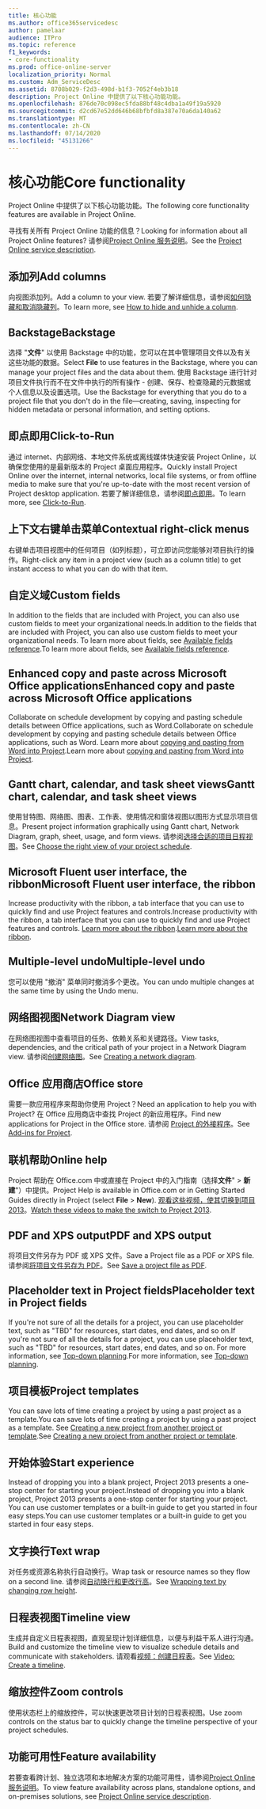 ```yaml
---
title: 核心功能
ms.author: office365servicedesc
author: pamelaar
audience: ITPro
ms.topic: reference
f1_keywords:
- core-functionality
ms.prod: office-online-server
localization_priority: Normal
ms.custom: Adm_ServiceDesc
ms.assetid: 8708b029-f2d3-498d-b1f3-7052f4eb3b18
description: Project Online 中提供了以下核心功能功能。
ms.openlocfilehash: 876de70c098ec5fda88bf48c4dba1a49f19a5920
ms.sourcegitcommit: d2cd67e52dd646b68bfbfd8a387e70a6da140a62
ms.translationtype: MT
ms.contentlocale: zh-CN
ms.lasthandoff: 07/14/2020
ms.locfileid: "45131266"
---
```

# <a name="core-functionality"></a><span data-ttu-id="1e14b-103">核心功能</span><span class="sxs-lookup"><span data-stu-id="1e14b-103">Core functionality</span></span>

<span data-ttu-id="1e14b-104">Project Online 中提供了以下核心功能功能。</span><span class="sxs-lookup"><span data-stu-id="1e14b-104">The following core functionality features are available in Project Online.</span></span>
  
<span data-ttu-id="1e14b-105">寻找有关所有 Project Online 功能的信息？</span><span class="sxs-lookup"><span data-stu-id="1e14b-105">Looking for information about all Project Online features?</span></span> <span data-ttu-id="1e14b-106">请参阅[Project Online 服务说明](project-online-service-description.md)。</span><span class="sxs-lookup"><span data-stu-id="1e14b-106">See the [Project Online service description](project-online-service-description.md).</span></span>
  
## <a name="add-columns"></a><span data-ttu-id="1e14b-107">添加列</span><span class="sxs-lookup"><span data-stu-id="1e14b-107">Add columns</span></span>

<span data-ttu-id="1e14b-108">向视图添加列。</span><span class="sxs-lookup"><span data-stu-id="1e14b-108">Add a column to your view.</span></span> <span data-ttu-id="1e14b-109">若要了解详细信息，请参阅[如何隐藏和取消隐藏列](https://go.microsoft.com/fwlink/p/?LinkId=271343)。</span><span class="sxs-lookup"><span data-stu-id="1e14b-109">To learn more, see [How to hide and unhide a column](https://go.microsoft.com/fwlink/p/?LinkId=271343).</span></span>
  
## <a name="backstage"></a><span data-ttu-id="1e14b-110">Backstage</span><span class="sxs-lookup"><span data-stu-id="1e14b-110">Backstage</span></span>

<span data-ttu-id="1e14b-111">选择 "**文件**" 以使用 Backstage 中的功能，您可以在其中管理项目文件以及有关这些功能的数据。</span><span class="sxs-lookup"><span data-stu-id="1e14b-111">Select **File** to use features in the Backstage, where you can manage your project files and the data about them.</span></span> <span data-ttu-id="1e14b-112">使用 Backstage 进行针对项目文件执行而不在文件中执行的所有操作 - 创建、保存、检查隐藏的元数据或个人信息以及设置选项。</span><span class="sxs-lookup"><span data-stu-id="1e14b-112">Use the Backstage for everything that you do to a project file that you don't do in the file—creating, saving, inspecting for hidden metadata or personal information, and setting options.</span></span> 
  
## <a name="click-to-run"></a><span data-ttu-id="1e14b-113">即点即用</span><span class="sxs-lookup"><span data-stu-id="1e14b-113">Click-to-Run</span></span>

<span data-ttu-id="1e14b-114">通过 internet、内部网络、本地文件系统或离线媒体快速安装 Project Online，以确保您使用的是最新版本的 Project 桌面应用程序。</span><span class="sxs-lookup"><span data-stu-id="1e14b-114">Quickly install Project Online over the internet, internal networks, local file systems, or from offline media to make sure that you're up-to-date with the most recent version of Project desktop application.</span></span> <span data-ttu-id="1e14b-115">若要了解详细信息，请参阅[即点即用](https://go.microsoft.com/fwlink/p/?LinkId=271596)。</span><span class="sxs-lookup"><span data-stu-id="1e14b-115">To learn more, see [Click-to-Run](https://go.microsoft.com/fwlink/p/?LinkId=271596).</span></span>
  
## <a name="contextual-right-click-menus"></a><span data-ttu-id="1e14b-116">上下文右键单击菜单</span><span class="sxs-lookup"><span data-stu-id="1e14b-116">Contextual right-click menus</span></span>

<span data-ttu-id="1e14b-117">右键单击项目视图中的任何项目（如列标题），可立即访问您能够对项目执行的操作。</span><span class="sxs-lookup"><span data-stu-id="1e14b-117">Right-click any item in a project view (such as a column title) to get instant access to what you can do with that item.</span></span>
  
## <a name="custom-fields"></a><span data-ttu-id="1e14b-118">自定义域</span><span class="sxs-lookup"><span data-stu-id="1e14b-118">Custom fields</span></span>

<span data-ttu-id="1e14b-119">In addition to the fields that are included with Project, you can also use custom fields to meet your organizational needs.</span><span class="sxs-lookup"><span data-stu-id="1e14b-119">In addition to the fields that are included with Project, you can also use custom fields to meet your organizational needs.</span></span> <span data-ttu-id="1e14b-120">To learn more about fields, see [Available fields reference](https://support.office.com/en-us/article/Available-fields-reference-615a4563-1cc3-40f4-b66f-1b17e793a460).</span><span class="sxs-lookup"><span data-stu-id="1e14b-120">To learn more about fields, see [Available fields reference](https://support.office.com/en-us/article/Available-fields-reference-615a4563-1cc3-40f4-b66f-1b17e793a460).</span></span>
  
## <a name="enhanced-copy-and-paste-across-microsoft-office-applications"></a><span data-ttu-id="1e14b-121">Enhanced copy and paste across Microsoft Office applications</span><span class="sxs-lookup"><span data-stu-id="1e14b-121">Enhanced copy and paste across Microsoft Office applications</span></span>

<span data-ttu-id="1e14b-122">Collaborate on schedule development by copying and pasting schedule details between Office applications, such as Word.</span><span class="sxs-lookup"><span data-stu-id="1e14b-122">Collaborate on schedule development by copying and pasting schedule details between Office applications, such as Word.</span></span> <span data-ttu-id="1e14b-123">Learn more about [copying and pasting from Word into Project](https://go.microsoft.com/fwlink/p/?LinkId=271330).</span><span class="sxs-lookup"><span data-stu-id="1e14b-123">Learn more about [copying and pasting from Word into Project](https://go.microsoft.com/fwlink/p/?LinkId=271330).</span></span>
  
## <a name="gantt-chart-calendar-and-task-sheet-views"></a><span data-ttu-id="1e14b-124">Gantt chart, calendar, and task sheet views</span><span class="sxs-lookup"><span data-stu-id="1e14b-124">Gantt chart, calendar, and task sheet views</span></span>

<span data-ttu-id="1e14b-125">使用甘特图、网络图、图表、工作表、使用情况和窗体视图以图形方式显示项目信息。</span><span class="sxs-lookup"><span data-stu-id="1e14b-125">Present project information graphically using Gantt chart, Network Diagram, graph, sheet, usage, and form views.</span></span> <span data-ttu-id="1e14b-126">请参阅[选择合适的项目日程视图](https://go.microsoft.com/fwlink/?LinkId=402905)。</span><span class="sxs-lookup"><span data-stu-id="1e14b-126">See [Choose the right view of your project schedule](https://go.microsoft.com/fwlink/?LinkId=402905).</span></span>
  
## <a name="microsoft-fluent-user-interface-the-ribbon"></a><span data-ttu-id="1e14b-127">Microsoft Fluent user interface, the ribbon</span><span class="sxs-lookup"><span data-stu-id="1e14b-127">Microsoft Fluent user interface, the ribbon</span></span>

<span data-ttu-id="1e14b-128">Increase productivity with the ribbon, a tab interface that you can use to quickly find and use Project features and controls.</span><span class="sxs-lookup"><span data-stu-id="1e14b-128">Increase productivity with the ribbon, a tab interface that you can use to quickly find and use Project features and controls.</span></span> <span data-ttu-id="1e14b-129">[Learn more about the ribbon](https://go.microsoft.com/fwlink/p/?LinkId=271325).</span><span class="sxs-lookup"><span data-stu-id="1e14b-129">[Learn more about the ribbon](https://go.microsoft.com/fwlink/p/?LinkId=271325).</span></span>
  
## <a name="multiple-level-undo"></a><span data-ttu-id="1e14b-130">Multiple-level undo</span><span class="sxs-lookup"><span data-stu-id="1e14b-130">Multiple-level undo</span></span>

<span data-ttu-id="1e14b-131">您可以使用 "撤消" 菜单同时撤消多个更改。</span><span class="sxs-lookup"><span data-stu-id="1e14b-131">You can undo multiple changes at the same time by using the Undo menu.</span></span> 
  
## <a name="network-diagram-view"></a><span data-ttu-id="1e14b-132">网络图视图</span><span class="sxs-lookup"><span data-stu-id="1e14b-132">Network Diagram view</span></span>

<span data-ttu-id="1e14b-133">在网络图视图中查看项目的任务、依赖关系和关键路径。</span><span class="sxs-lookup"><span data-stu-id="1e14b-133">View tasks, dependencies, and the critical path of your project in a Network Diagram view.</span></span> <span data-ttu-id="1e14b-134">请参阅[创建网络图](https://go.microsoft.com/fwlink/p/?LinkId=271338)。</span><span class="sxs-lookup"><span data-stu-id="1e14b-134">See [Creating a network diagram](https://go.microsoft.com/fwlink/p/?LinkId=271338).</span></span>
  
## <a name="office-store"></a><span data-ttu-id="1e14b-135">Office 应用商店</span><span class="sxs-lookup"><span data-stu-id="1e14b-135">Office store</span></span>

<span data-ttu-id="1e14b-136">需要一款应用程序来帮助你使用 Project？</span><span class="sxs-lookup"><span data-stu-id="1e14b-136">Need an application to help you with Project?</span></span> <span data-ttu-id="1e14b-137">在 Office 应用商店中查找 Project 的新应用程序。</span><span class="sxs-lookup"><span data-stu-id="1e14b-137">Find new applications for Project in the Office store.</span></span> <span data-ttu-id="1e14b-138">请参阅 [Project 的外接程序](https://go.microsoft.com/fwlink/?LinkId=273883)。</span><span class="sxs-lookup"><span data-stu-id="1e14b-138">See [Add-ins for Project](https://go.microsoft.com/fwlink/?LinkId=273883).</span></span>
  
## <a name="online-help"></a><span data-ttu-id="1e14b-139">联机帮助</span><span class="sxs-lookup"><span data-stu-id="1e14b-139">Online help</span></span>

<span data-ttu-id="1e14b-140">Project 帮助在 Office.com 中或直接在 Project 中的入门指南（选择**文件**" \> **新建**"）中提供。</span><span class="sxs-lookup"><span data-stu-id="1e14b-140">Project Help is available in Office.com or in Getting Started Guides directly in Project (select **File** \> **New**).</span></span> <span data-ttu-id="1e14b-141">[观看这些视频，使其切换到项目 2013](https://go.microsoft.com/fwlink/p/?LinkId=271325)。</span><span class="sxs-lookup"><span data-stu-id="1e14b-141">[Watch these videos to make the switch to Project 2013](https://go.microsoft.com/fwlink/p/?LinkId=271325).</span></span>
  
## <a name="pdf-and-xps-output"></a><span data-ttu-id="1e14b-142">PDF and XPS output</span><span class="sxs-lookup"><span data-stu-id="1e14b-142">PDF and XPS output</span></span>

<span data-ttu-id="1e14b-143">将项目文件另存为 PDF 或 XPS 文件。</span><span class="sxs-lookup"><span data-stu-id="1e14b-143">Save a Project file as a PDF or XPS file.</span></span> <span data-ttu-id="1e14b-144">请参阅[将项目文件另存为 PDF](https://go.microsoft.com/fwlink/p/?LinkId=271350)。</span><span class="sxs-lookup"><span data-stu-id="1e14b-144">See [Save a project file as PDF](https://go.microsoft.com/fwlink/p/?LinkId=271350).</span></span>
  
## <a name="placeholder-text-in-project-fields"></a><span data-ttu-id="1e14b-145">Placeholder text in Project fields</span><span class="sxs-lookup"><span data-stu-id="1e14b-145">Placeholder text in Project fields</span></span>

<span data-ttu-id="1e14b-146">If you're not sure of all the details for a project, you can use placeholder text, such as "TBD" for resources, start dates, end dates, and so on.</span><span class="sxs-lookup"><span data-stu-id="1e14b-146">If you're not sure of all the details for a project, you can use placeholder text, such as "TBD" for resources, start dates, end dates, and so on.</span></span> <span data-ttu-id="1e14b-147">For more information, see [Top-down planning](https://go.microsoft.com/fwlink/p/?LinkId=271333).</span><span class="sxs-lookup"><span data-stu-id="1e14b-147">For more information, see [Top-down planning](https://go.microsoft.com/fwlink/p/?LinkId=271333).</span></span>
  
## <a name="project-templates"></a><span data-ttu-id="1e14b-148">项目模板</span><span class="sxs-lookup"><span data-stu-id="1e14b-148">Project templates</span></span>

<span data-ttu-id="1e14b-149">You can save lots of time creating a project by using a past project as a template.</span><span class="sxs-lookup"><span data-stu-id="1e14b-149">You can save lots of time creating a project by using a past project as a template.</span></span> <span data-ttu-id="1e14b-150">See [Creating a new project from another project or template](https://go.microsoft.com/fwlink/p/?LinkId=271328).</span><span class="sxs-lookup"><span data-stu-id="1e14b-150">See [Creating a new project from another project or template](https://go.microsoft.com/fwlink/p/?LinkId=271328).</span></span>
  
## <a name="start-experience"></a><span data-ttu-id="1e14b-151">开始体验</span><span class="sxs-lookup"><span data-stu-id="1e14b-151">Start experience</span></span>

<span data-ttu-id="1e14b-152">Instead of dropping you into a blank project, Project 2013 presents a one-stop center for starting your project.</span><span class="sxs-lookup"><span data-stu-id="1e14b-152">Instead of dropping you into a blank project, Project 2013 presents a one-stop center for starting your project.</span></span> <span data-ttu-id="1e14b-153">You can use customer templates or a built-in guide to get you started in four easy steps.</span><span class="sxs-lookup"><span data-stu-id="1e14b-153">You can use customer templates or a built-in guide to get you started in four easy steps.</span></span>
  
## <a name="text-wrap"></a><span data-ttu-id="1e14b-154">文字换行</span><span class="sxs-lookup"><span data-stu-id="1e14b-154">Text wrap</span></span>

<span data-ttu-id="1e14b-155">对任务或资源名称执行自动换行。</span><span class="sxs-lookup"><span data-stu-id="1e14b-155">Wrap task or resource names so they flow on a second line.</span></span> <span data-ttu-id="1e14b-156">请参阅[自动换行和更改行高](https://go.microsoft.com/fwlink/p/?LinkId=271344)。</span><span class="sxs-lookup"><span data-stu-id="1e14b-156">See [Wrapping text by changing row height](https://go.microsoft.com/fwlink/p/?LinkId=271344).</span></span>
  
## <a name="timeline-view"></a><span data-ttu-id="1e14b-157">日程表视图</span><span class="sxs-lookup"><span data-stu-id="1e14b-157">Timeline view</span></span>

<span data-ttu-id="1e14b-158">生成并自定义日程表视图，直观呈现计划详细信息，以便与利益干系人进行沟通。</span><span class="sxs-lookup"><span data-stu-id="1e14b-158">Build and customize the timeline view to visualize schedule details and communicate with stakeholders.</span></span> <span data-ttu-id="1e14b-159">请观看[视频：创建日程表](https://go.microsoft.com/fwlink/?LinkId=402912)。</span><span class="sxs-lookup"><span data-stu-id="1e14b-159">See [Video: Create a timeline](https://go.microsoft.com/fwlink/?LinkId=402912).</span></span>
  
## <a name="zoom-controls"></a><span data-ttu-id="1e14b-160">缩放控件</span><span class="sxs-lookup"><span data-stu-id="1e14b-160">Zoom controls</span></span>

<span data-ttu-id="1e14b-161">使用状态栏上的缩放控件，可以快速更改项目计划的日程表视图。</span><span class="sxs-lookup"><span data-stu-id="1e14b-161">Use zoom controls on the status bar to quickly change the timeline perspective of your project schedules.</span></span> 
  
## <a name="feature-availability"></a><span data-ttu-id="1e14b-162">功能可用性</span><span class="sxs-lookup"><span data-stu-id="1e14b-162">Feature availability</span></span>

<span data-ttu-id="1e14b-163">若要查看跨计划、独立选项和本地解决方案的功能可用性，请参阅[Project Online 服务说明](project-online-service-description.md)。</span><span class="sxs-lookup"><span data-stu-id="1e14b-163">To view feature availability across plans, standalone options, and on-premises solutions, see [Project Online service description](project-online-service-description.md).</span></span>
  

